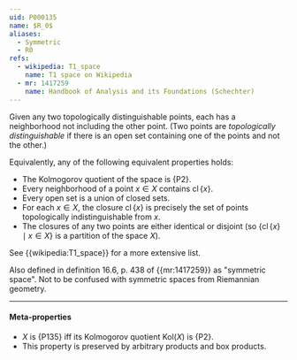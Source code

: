 ```yaml
---
uid: P000135
name: $R_0$
aliases:
  - Symmetric
  - R0
refs:
  - wikipedia: T1_space
    name: T1 space on Wikipedia
  - mr: 1417259
    name: Handbook of Analysis and its Foundations (Schechter)
---
```


Given any two topologically distinguishable points, each has a neighborhood not including the other point. (Two points are *topologically distinguishable* if there is an open set containing one of the points and not the other.)

Equivalently, any of the following equivalent properties holds:

- The Kolmogorov quotient of the space is {P2}.
- Every neighborhood of a point $x\in X$ contains $\operatorname{cl}\{x\}$.
- Every open set is a union of closed sets.
- For each $x\in X$, the closure $\operatorname{cl}\{x\}$ is precisely the set of points topologically indistinguishable from $x$.
- The closures of any two points are either identical or disjoint (so $\{\operatorname{cl}\{x\}\mid x\in X\}$ is a partition of the space $X$).

See {{wikipedia:T1_space}} for a more extensive list.

Also defined in definition 16.6, p. 438 of {{mr:1417259}} as "symmetric space". Not to be confused with symmetric spaces from Riemannian geometry.

----
#### Meta-properties

- $X$ is {P135} iff its Kolmogorov quotient $\text{Kol}(X)$ is {P2}.
- This property is preserved by arbitrary products and box products.
